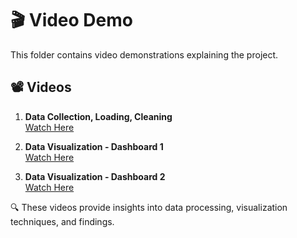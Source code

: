 # 🎬 Video Demo

This folder contains video demonstrations explaining the project.

## 📽️ Videos
1. **Data Collection, Loading, Cleaning**  
   [Watch Here](https://drive.google.com/file/d/1cBDt8uiYdK3WL6-otRF8C7xDMZRrns26/view?usp=sharing)

2. **Data Visualization - Dashboard 1**  
   [Watch Here](https://drive.google.com/file/d/1_ytuDEtDo-d1ltDvYRVYkDJeNwgsn5Ly/view?usp=drive_link)

3. **Data Visualization - Dashboard 2**  
   [Watch Here](https://drive.google.com/file/d/1hdGuVx6ZLIoURua848dESjIT30_V448Z/view?usp=sharing)

🔍 These videos provide insights into data processing, visualization techniques, and findings.

